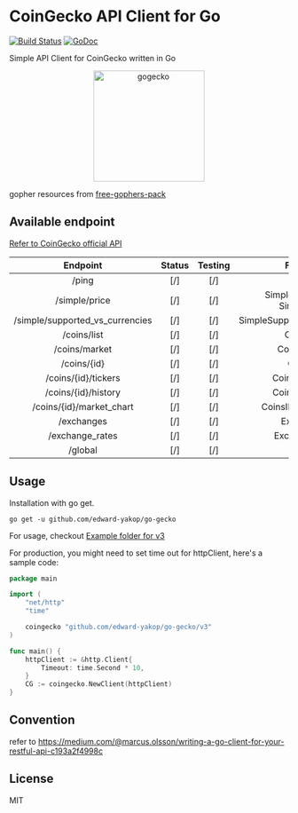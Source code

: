 # CoinGecko API Client for Go

[![Build Status](https://travis-ci.com/superoo7/go-gecko.svg?branch=master)](https://travis-ci.com/superoo7/go-gecko) [![GoDoc](https://godoc.org/github.com/edward-yakop/go-gecko?status.svg)](https://godoc.org/github.com/edward-yakop/go-gecko)

Simple API Client for CoinGecko written in Go

<p align="center">
    <img src="gogecko.png" alt="gogecko" height="200" />
</p>

gopher resources from [free-gophers-pack](https://github.com/MariaLetta/free-gophers-pack)

## Available endpoint

[Refer to CoinGecko official API](https://www.coingecko.com/api)

|            Endpoint             | Status | Testing |            Function            |
|:-------------------------------:|:------:|:-------:|:------------------------------:|
|              /ping              |  [/]   |   [/]   |              Ping              |
|          /simple/price          |  [/]   |   [/]   | SimpleSinglePrice, SimplePrice |
| /simple/supported_vs_currencies |  [/]   |   [/]   |  SimpleSupportedVSCurrencies   |
|           /coins/list           |  [/]   |   [/]   |           CoinsList            |
|          /coins/market          |  [/]   |   [/]   |          CoinsMarket           |
|           /coins/{id}           |  [/]   |   [/]   |            CoinsID             |
|       /coins/{id}/tickers       |  [/]   |   [/]   |         CoinsIDTickers         |
|       /coins/{id}/history       |  [/]   |   [/]   |         CoinsIDHistory         |
|    /coins/{id}/market_chart     |  [/]   |   [/]   |       CoinsIDMarketChart       |
|           /exchanges            |  [/]   |   [/]   |           Exchanges            |
|         /exchange_rates         |  [/]   |   [/]   |          ExchangeRate          |
|             /global             |  [/]   |   [/]   |             Global             |

## Usage

Installation with go get.

```
go get -u github.com/edward-yakop/go-gecko
```

For usage, checkout [Example folder for v3](/_example/v3)

For production, you might need to set time out for httpClient, here's a sample code:

```go
package main

import (
	"net/http"
	"time"

	coingecko "github.com/edward-yakop/go-gecko/v3"
)

func main() {
	httpClient := &http.Client{
		Timeout: time.Second * 10,
	}
	CG := coingecko.NewClient(httpClient)
}
```

## Convention

refer to https://medium.com/@marcus.olsson/writing-a-go-client-for-your-restful-api-c193a2f4998c

## License

MIT
